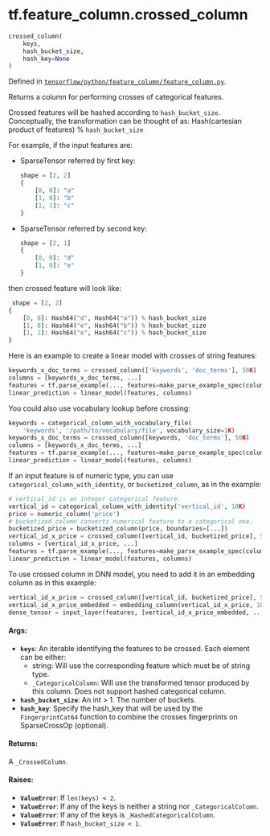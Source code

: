 <div itemscope itemtype="http://developers.google.com/ReferenceObject">
<meta itemprop="name" content="tf.feature_column.crossed_column" />
</div>

# tf.feature_column.crossed_column

``` python
crossed_column(
    keys,
    hash_bucket_size,
    hash_key=None
)
```



Defined in [`tensorflow/python/feature_column/feature_column.py`](https://www.tensorflow.org/code/tensorflow/python/feature_column/feature_column.py).

Returns a column for performing crosses of categorical features.

Crossed features will be hashed according to `hash_bucket_size`. Conceptually,
the transformation can be thought of as:
  Hash(cartesian product of features) % `hash_bucket_size`

For example, if the input features are:

* SparseTensor referred by first key:

  ```python
  shape = [2, 2]
  {
      [0, 0]: "a"
      [1, 0]: "b"
      [1, 1]: "c"
  }
  ```

* SparseTensor referred by second key:

  ```python
  shape = [2, 1]
  {
      [0, 0]: "d"
      [1, 0]: "e"
  }
  ```

then crossed feature will look like:

```python
 shape = [2, 2]
{
    [0, 0]: Hash64("d", Hash64("a")) % hash_bucket_size
    [1, 0]: Hash64("e", Hash64("b")) % hash_bucket_size
    [1, 1]: Hash64("e", Hash64("c")) % hash_bucket_size
}
```

Here is an example to create a linear model with crosses of string features:

```python
keywords_x_doc_terms = crossed_column(['keywords', 'doc_terms'], 50K)
columns = [keywords_x_doc_terms, ...]
features = tf.parse_example(..., features=make_parse_example_spec(columns))
linear_prediction = linear_model(features, columns)
```

You could also use vocabulary lookup before crossing:

```python
keywords = categorical_column_with_vocabulary_file(
    'keywords', '/path/to/vocabulary/file', vocabulary_size=1K)
keywords_x_doc_terms = crossed_column([keywords, 'doc_terms'], 50K)
columns = [keywords_x_doc_terms, ...]
features = tf.parse_example(..., features=make_parse_example_spec(columns))
linear_prediction = linear_model(features, columns)
```

If an input feature is of numeric type, you can use
`categorical_column_with_identity`, or `bucketized_column`, as in the example:

```python
# vertical_id is an integer categorical feature.
vertical_id = categorical_column_with_identity('vertical_id', 10K)
price = numeric_column('price')
# bucketized_column converts numerical feature to a categorical one.
bucketized_price = bucketized_column(price, boundaries=[...])
vertical_id_x_price = crossed_column([vertical_id, bucketized_price], 50K)
columns = [vertical_id_x_price, ...]
features = tf.parse_example(..., features=make_parse_example_spec(columns))
linear_prediction = linear_model(features, columns)
```

To use crossed column in DNN model, you need to add it in an embedding column
as in this example:

```python
vertical_id_x_price = crossed_column([vertical_id, bucketized_price], 50K)
vertical_id_x_price_embedded = embedding_column(vertical_id_x_price, 10)
dense_tensor = input_layer(features, [vertical_id_x_price_embedded, ...])
```

#### Args:

* <b>`keys`</b>: An iterable identifying the features to be crossed. Each element can
    be either:
    * string: Will use the corresponding feature which must be of string type.
    * `_CategoricalColumn`: Will use the transformed tensor produced by this
      column. Does not support hashed categorical column.
* <b>`hash_bucket_size`</b>: An int > 1. The number of buckets.
* <b>`hash_key`</b>: Specify the hash_key that will be used by the `FingerprintCat64`
    function to combine the crosses fingerprints on SparseCrossOp (optional).


#### Returns:

  A `_CrossedColumn`.


#### Raises:

* <b>`ValueError`</b>: If `len(keys) < 2`.
* <b>`ValueError`</b>: If any of the keys is neither a string nor `_CategoricalColumn`.
* <b>`ValueError`</b>: If any of the keys is `_HashedCategoricalColumn`.
* <b>`ValueError`</b>: If `hash_bucket_size < 1`.